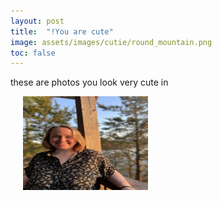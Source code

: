 ```yaml
---
layout: post
title:  "!You are cute"
image: assets/images/cutie/round_mountain.png
toc: false
---
```

these are photos you look very cute in 

<img src="/assets/images/ida_spring/baby.JPG" width="200" height="150" hspace="20" vspace="0"> 

